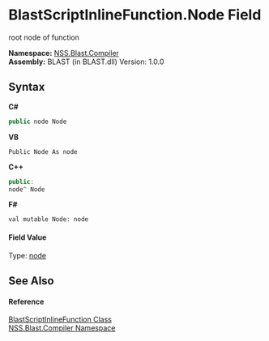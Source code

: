 # BlastScriptInlineFunction.Node Field
 

root node of function

**Namespace:**&nbsp;<a href="26a25caa-f50b-92ad-f15c-dbb9db1493ae">NSS.Blast.Compiler</a><br />**Assembly:**&nbsp;BLAST (in BLAST.dll) Version: 1.0.0

## Syntax

**C#**<br />
``` C#
public node Node
```

**VB**<br />
``` VB
Public Node As node
```

**C++**<br />
``` C++
public:
node^ Node
```

**F#**<br />
``` F#
val mutable Node: node
```


#### Field Value
Type: <a href="7dc9b7e9-64ad-f224-ae1a-4e6639739f56">node</a>

## See Also


#### Reference
<a href="3fbdacdd-dea0-1dcb-3082-313eb48e07f8">BlastScriptInlineFunction Class</a><br /><a href="26a25caa-f50b-92ad-f15c-dbb9db1493ae">NSS.Blast.Compiler Namespace</a><br />